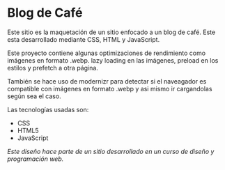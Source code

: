 # Blog de Café

Este sitio es la maquetación de un sitio enfocado a un blog de café. Este esta desarrollado mediante CSS, HTML y JavaScript.

Este proyecto contiene algunas optimizaciones de rendimiento como imágenes en formato .webp. lazy loading en las imágenes, preload en los estilos y prefetch a otra página.

También se hace uso de modernizr para detectar si el naveagador es compatible con imágenes en formato .webp y asi mismo ir cargandolas según sea el caso.

Las tecnologías usadas son:

- CSS
- HTML5
- JavaScript

*Este diseño hace parte de un sitio desarrollado en un curso de diseño y programación web.*